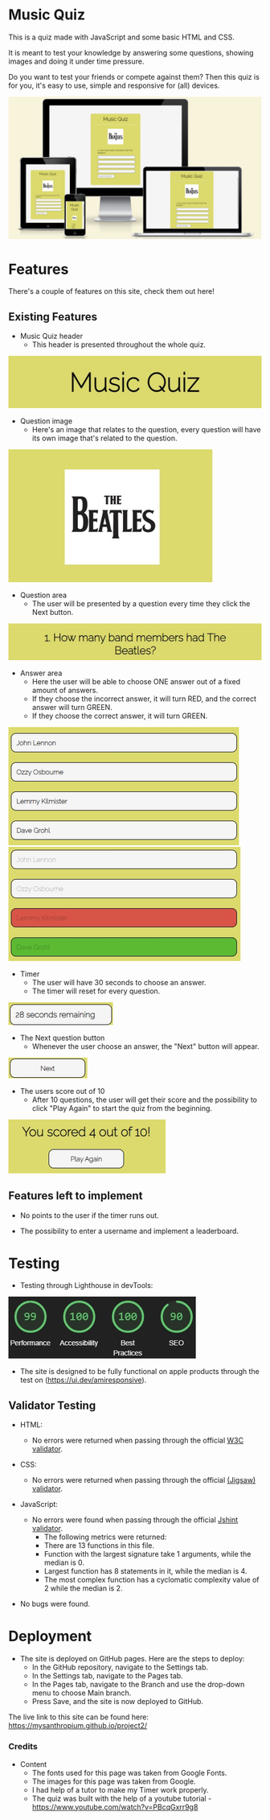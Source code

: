 # Music Quiz
This is a quiz made with JavaScript and some basic HTML and CSS. 

It is meant to test your knowledge by answering some questions, showing images and doing it under time pressure.

Do you want to test your friends or compete against them? Then this quiz is for you, it's easy to use, simple and responsive for (all) devices.

![Screenshot of the responsive design](assets/images/responsive.jpg)

# Features
There's a couple of features on this site, check them out here!

## Existing Features
* Music Quiz header
  - This header is presented throughout the whole quiz.

![Screenshot of the Logo](assets/images/logo.jpg)

* Question image
  - Here's an image that relates to the question, every question will have its own image that's related to the question.

![Screenshot of the image area](assets/images/beatleslogo.jpg)

* Question area
  - The user will be presented by a question every time they click the Next button.

![Screenshot of the question area](assets/images/question.jpg)

* Answer area
  - Here the user will be able to choose ONE answer out of a fixed amount of answers.
  - If they choose the incorrect answer, it will turn RED, and the correct answer will turn GREEN.
  - If they choose the correct answer, it will turn GREEN.

![Screenshot of the answer area](assets/images/answers.jpg)
![Screenshot of the incorrect answers](assets/images/answers2.jpg)

* Timer
  - The user will have 30 seconds to choose an answer.
  - The timer will reset for every question.

![Screenshot of the timner](assets/images/timer.jpg)

* The Next question button
  - Whenever the user choose an answer, the "Next" button will appear.

![Screenshot of the Next button](assets/images/Nextbutton.jpg)

* The users score out of 10
  - After 10 questions, the user will get their score and the possibility to click "Play Again" to start the quiz from the beginning.

![Screenshot of the score page](assets/images/scorepage.jpg)

## Features left to implement
* No points to the user if the timer runs out.

* The possibility to enter a username and implement a leaderboard.

# Testing
* Testing through Lighthouse in devTools:

![Screenshot of lighthouse](assets/images/Lighthouse.jpg)

* The site is designed to be fully functional on apple products through the test on (https://ui.dev/amiresponsive).

## Validator Testing
* HTML:
  - No errors were returned when passing through the official [W3C validator](https://validator.w3.org/).

* CSS:
  - No errors were returned when passing through the official [(Jigsaw) validator](https://jigsaw.w3.org/css-validator/).

* JavaScript:
  - No errors were found when passing through the official [Jshint validator](https://jshint.com/).
    - The following metrics were returned:
    - There are 13 functions in this file.
    - Function with the largest signature take 1 arguments, while the median is 0.
    - Largest function has 8 statements in it, while the median is 4.
    - The most complex function has a cyclomatic complexity value of 2 while the median is 2.

* No bugs were found.

# Deployment
* The site is deployed on GitHub pages. Here are the steps to deploy:
  - In the GitHub repository, navigate to the Settings tab.
  - In the Settings tab, navigate to the Pages tab.
  - In the Pages tab, navigate to the Branch and use the drop-down menu to choose Main branch.
  - Press Save, and the site is now deployed to GitHub.

The live link to this site can be found here: https://mysanthropium.github.io/project2/

### Credits
* Content
  - The fonts used for this page was taken from Google Fonts.
  - The images for this page was taken from Google.
  - I had help of a tutor to make my Timer work properly.
  - The quiz was built with the help of a youtube tutorial - https://www.youtube.com/watch?v=PBcqGxrr9g8


